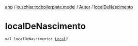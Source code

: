 [app](../../index.md) / [io.schiar.tccboilerplate.model](../index.md) / [Autor](index.md) / [localDeNascimento](./local-de-nascimento.md)

# localDeNascimento

`val localDeNascimento: `[`Local`](../-local/index.md)`?`